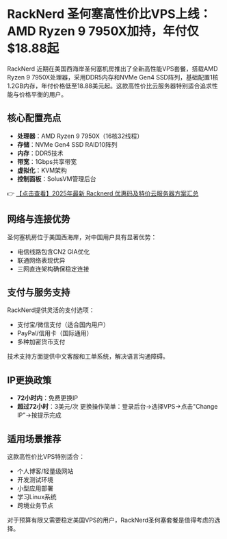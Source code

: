 # RackNerd 圣何塞高性价比VPS上线：AMD Ryzen 9 7950X加持，年付仅$18.88起

RackNerd 近期在美国西海岸圣何塞机房推出了全新高性能VPS套餐，搭载AMD Ryzen 9 7950X处理器，采用DDR5内存和NVMe Gen4 SSD阵列，基础配置1核1.2GB内存，年付价格低至18.88美元起。这款高性价比云服务器特别适合追求性能与价格平衡的用户。

## 核心配置亮点

- **处理器**：AMD Ryzen 9 7950X（16核32线程）
- **存储**：NVMe Gen4 SSD RAID10阵列
- **内存**：DDR5技术
- **带宽**：1Gbps共享带宽
- **虚拟化**：KVM架构
- **控制面板**：SolusVM管理后台

👉 [【点击查看】2025年最新 Racknerd 优惠码及特价云服务器方案汇总](https://bit.ly/Rack_Nerd)

## 网络与连接优势

圣何塞机房位于美国西海岸，对中国用户具有显著优势：
- 电信线路包含CN2 GIA优化
- 联通网络表现优异
- 三网直连架构确保稳定连接

## 支付与服务支持

RackNerd提供灵活的支付选项：
- 支付宝/微信支付（适合国内用户）
- PayPal/信用卡（国际通用）
- 多种加密货币支付

技术支持方面提供中文客服和工单系统，解决语言沟通障碍。

## IP更换政策

- **72小时内**：免费更换IP
- **超过72小时**：3美元/次
更换操作简单：登录后台→选择VPS→点击"Change IP"→按提示完成

## 适用场景推荐

这款高性价比VPS特别适合：
- 个人博客/轻量级网站
- 开发测试环境
- 小型应用部署
- 学习Linux系统
- 跨境业务节点

对于预算有限又需要稳定美国VPS的用户，RackNerd圣何塞套餐是值得考虑的选择。